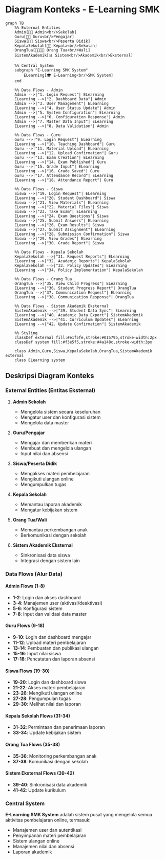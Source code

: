 # Diagram Konteks - E-Learning SMK

```mermaid
graph TB
    %% External Entities
    Admin[👨‍💼 Admin<br/>Sekolah]
    Guru[👨‍🏫 Guru<br/>Pengajar]
    Siswa[👨‍🎓 Siswa<br/>Peserta Didik]
    KepalaSekolah[👨‍💼 Kepala<br/>Sekolah]
    OrangTua[👨‍👩‍👧‍👦 Orang Tua<br/>Wali]
    SistemAkademik[📊 Sistem<br/>Akademik<br/>Eksternal]
    
    %% Central System
    subgraph "E-Learning SMK System"
        ELearning[🎓 E-Learning<br/>SMK System]
    end
    
    %% Data Flows - Admin
    Admin -->|"1. Login Request"| ELearning
    ELearning -->|"2. Dashboard Data"| Admin
    Admin -->|"3. User Management"| ELearning
    ELearning -->|"4. User Status Update"| Admin
    Admin -->|"5. System Configuration"| ELearning
    ELearning -->|"6. Configuration Response"| Admin
    Admin -->|"7. Master Data Input"| ELearning
    ELearning -->|"8. Data Validation"| Admin
    
    %% Data Flows - Guru
    Guru -->|"9. Login Request"| ELearning
    ELearning -->|"10. Teaching Dashboard"| Guru
    Guru -->|"11. Material Upload"| ELearning
    ELearning -->|"12. Upload Confirmation"| Guru
    Guru -->|"13. Exam Creation"| ELearning
    ELearning -->|"14. Exam Published"| Guru
    Guru -->|"15. Grade Input"| ELearning
    ELearning -->|"16. Grade Saved"| Guru
    Guru -->|"17. Attendance Record"| ELearning
    ELearning -->|"18. Attendance Report"| Guru
    
    %% Data Flows - Siswa
    Siswa -->|"19. Login Request"| ELearning
    ELearning -->|"20. Student Dashboard"| Siswa
    Siswa -->|"21. View Materials"| ELearning
    ELearning -->|"22. Material Files"| Siswa
    Siswa -->|"23. Take Exam"| ELearning
    ELearning -->|"24. Exam Questions"| Siswa
    Siswa -->|"25. Submit Answers"| ELearning
    ELearning -->|"26. Exam Results"| Siswa
    Siswa -->|"27. Submit Assignment"| ELearning
    ELearning -->|"28. Submission Confirmation"| Siswa
    Siswa -->|"29. View Grades"| ELearning
    ELearning -->|"30. Grade Report"| Siswa
    
    %% Data Flows - Kepala Sekolah
    KepalaSekolah -->|"31. Request Reports"| ELearning
    ELearning -->|"32. Academic Reports"| KepalaSekolah
    KepalaSekolah -->|"33. Policy Updates"| ELearning
    ELearning -->|"34. Policy Implementation"| KepalaSekolah
    
    %% Data Flows - Orang Tua
    OrangTua -->|"35. View Child Progress"| ELearning
    ELearning -->|"36. Student Progress Report"| OrangTua
    OrangTua -->|"37. Communication Request"| ELearning
    ELearning -->|"38. Communication Response"| OrangTua
    
    %% Data Flows - Sistem Akademik Eksternal
    SistemAkademik -->|"39. Student Data Sync"| ELearning
    ELearning -->|"40. Academic Data Export"| SistemAkademik
    SistemAkademik -->|"41. Curriculum Updates"| ELearning
    ELearning -->|"42. Update Confirmation"| SistemAkademik
    
    %% Styling
    classDef external fill:#e1f5fe,stroke:#01579b,stroke-width:2px
    classDef system fill:#f3e5f5,stroke:#4a148c,stroke-width:3px
    
    class Admin,Guru,Siswa,KepalaSekolah,OrangTua,SistemAkademik external
    class ELearning system
```

## Deskripsi Diagram Konteks

### External Entities (Entitas Eksternal)

1. **Admin Sekolah**
   - Mengelola sistem secara keseluruhan
   - Mengatur user dan konfigurasi sistem
   - Mengelola data master

2. **Guru/Pengajar**
   - Mengajar dan memberikan materi
   - Membuat dan mengelola ulangan
   - Input nilai dan absensi

3. **Siswa/Peserta Didik**
   - Mengakses materi pembelajaran
   - Mengikuti ulangan online
   - Mengumpulkan tugas

4. **Kepala Sekolah**
   - Memantau laporan akademik
   - Mengatur kebijakan sistem

5. **Orang Tua/Wali**
   - Memantau perkembangan anak
   - Berkomunikasi dengan sekolah

6. **Sistem Akademik Eksternal**
   - Sinkronisasi data siswa
   - Integrasi dengan sistem lain

### Data Flows (Alur Data)

#### Admin Flows (1-8)
- **1-2**: Login dan akses dashboard
- **3-4**: Manajemen user (aktivasi/deaktivasi)
- **5-6**: Konfigurasi sistem
- **7-8**: Input dan validasi data master

#### Guru Flows (9-18)
- **9-10**: Login dan dashboard mengajar
- **11-12**: Upload materi pembelajaran
- **13-14**: Pembuatan dan publikasi ulangan
- **15-16**: Input nilai siswa
- **17-18**: Pencatatan dan laporan absensi

#### Siswa Flows (19-30)
- **19-20**: Login dan dashboard siswa
- **21-22**: Akses materi pembelajaran
- **23-26**: Mengikuti ulangan online
- **27-28**: Pengumpulan tugas
- **29-30**: Melihat nilai dan laporan

#### Kepala Sekolah Flows (31-34)
- **31-32**: Permintaan dan penerimaan laporan
- **33-34**: Update kebijakan sistem

#### Orang Tua Flows (35-38)
- **35-36**: Monitoring perkembangan anak
- **37-38**: Komunikasi dengan sekolah

#### Sistem Eksternal Flows (39-42)
- **39-40**: Sinkronisasi data akademik
- **41-42**: Update kurikulum

### Central System
**E-Learning SMK System** adalah sistem pusat yang mengelola semua aktivitas pembelajaran online, termasuk:
- Manajemen user dan autentikasi
- Penyimpanan materi pembelajaran
- Sistem ulangan online
- Manajemen nilai dan absensi
- Laporan akademik
